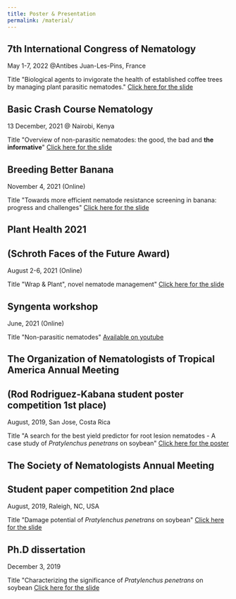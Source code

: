 ```yaml
---
title: Poster & Presentation 
permalink: /material/
--- 
```


## 7th International Congress of Nematology 
May 1-7, 2022 @Antibes Juan-Les-Pins, France

Title "Biological agents to invigorate the health of established coffee trees by managing plant parasitic nematodes."
[Click here for the slide]("./files/ICN2022.pdf")


## Basic Crash Course Nematology
13 December, 2021 @ Nairobi, Kenya

Title "Overview of non-parasitic nematodes: the good, the bad and **the informative**"
[Click here for the slide]("./files/BCCN2021.pdf")



## Breeding Better Banana
November 4, 2021 (Online)

Title "Towards more efficient nematode resistance screening in banana: progress and challenges"
[Click here for the slide]("./files/ABBB.pdf")


## Plant Health 2021 
## (Schroth Faces of the Future Award)
August 2-6, 2021 (Online)

Title "Wrap & Plant", novel nematode management"
[Click here for the slide]("./files/PlantHealth2021.pdf")


## Syngenta workshop
June, 2021 (Online)

Title "Non-parasitic nematodes"
[Available on youtube](https://www.youtube.com/watch?v=WYr11nKgYF4)


## The Organization of Nematologists of Tropical America Annual Meeting 
## (Rod Rodriguez-Kabana student poster competition 1st place)
August, 2019, San Jose, Costa Rica

Title "A search for the best yield predictor for root lesion nematodes - A case study of *Pratylenchus penetrans* on soybean"
[Click here for the poster]("./files/ONTA2019_poster.pdf")


## The Society of Nematologists Annual Meeting
## Student paper competition 2nd place
August, 2019, Raleigh, NC, USA

Title "Damage potential of *Pratylenchus penetrans* on soybean"
[Click here for the slide]("./files/SON2019.pdf")


## Ph.D dissertation
December 3, 2019

Title "Characterizing the significance of *Pratylenchus penetrans* on soybean
[Click here for the slide]("./files/PhDdissertation.pdf")


